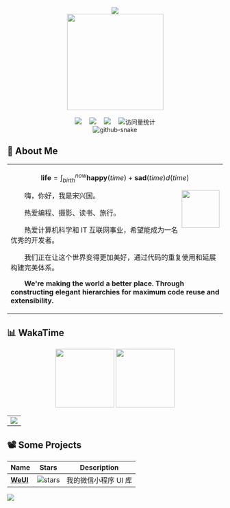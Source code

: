 <div align="center">

  <!-- dynamic typing effect 动态打字效果 -->
  <div>
    <a href="https://blog.sunguoqi.com/">
      <img src="https://readme-typing-svg.demolab.com?font=Fira+Code&pause=1000&width=435&lines=console.log(%22Hello%2C%20World%22);祝您今天愉快!&center=true&size=27" />
    </a>
  </div>

  <!-- knock code pictures 敲代码的图片 -->
  <picture>
    <source media="(prefers-color-scheme: dark)" srcset="https://cdn.jsdelivr.net/gh/sun0225SUN/sun0225SUN/assets/images/coding.gif" />
    <source media="(prefers-color-scheme: light)" srcset="https://cdn.jsdelivr.net/gh/sun0225SUN/sun0225SUN/assets/images/developer.svg" height="225px" />
    <img src="https://cdn.jsdelivr.net/gh/sun0225SUN/sun0225SUN/assets/images/coding.gif" />
  </picture>

  <!-- for beauty 留个空行好看点 -->
  <div>&nbsp;</div>

  <!-- profile logo 个人资料徽标 -->
  <div>
    <a href="https://blog.songxingguo.com/"  target="_blank" ><img src="https://img.shields.io/badge/Website-博客-blue" /></a>&emsp;
    <a href="https://space.bilibili.com/550005660/"  target="_blank" ><img src="https://img.shields.io/badge/Bilibili-B站-ff69b4" /></a>&emsp;
    <a href="https://www.yuque.com/songxingguo" target="_blank" ><img src="https://img.shields.io/badge/YuQue-语雀-green" /></a>&emsp;
    <!-- visitor statistics logo 访问量统计徽标 -->
    <img src="https://komarev.com/ghpvc/?username=songxingguo&label=Views&color=0e75b6&style=flat" alt="访问量统计" />
  </div>

  <!-- Snake Code Contribution Map 贪吃蛇代码贡献图 -->
  <picture>
    <source media="(prefers-color-scheme: dark)" srcset="https://cdn.jsdelivr.net/gh/songxingguo/songxingguo/profile-snake-contrib/github-contribution-grid-snake-dark.svg" />
    <source media="(prefers-color-scheme: light)" srcset="https://cdn.jsdelivr.net/gh/songxingguo/songxingguo/profile-snake-contrib/github-contribution-grid-snake.svg" />
    <img alt="github-snake" src="https://cdn.jsdelivr.net/gh/songxingguo/songxingguo/profile-snake-contrib/github-contribution-grid-snake-dark.svg" />
  </picture>

</div>

## 🤺 About Me

<table>
  
<tr><td>

$$
\textbf{life} = \int_{birth}^{now} \mathbf{happy}(time) + \mathbf{sad}(time) d(time)
$$

<img align="right" width="88" src="https://cdn.jsdelivr.net/gh/sun0225SUN/sun0225SUN/assets/images/jobs.png" />

<p>&emsp;&emsp;嗨，你好，我是宋兴国。</p>
<p>&emsp;&emsp;热爱编程、摄影、读书、旅行。</p>
<p>&emsp;&emsp;热爱计算机科学和 IT 互联网事业，希望能成为一名优秀的开发者。</p>
<p>&emsp;&emsp;我们正在让这个世界变得更加美好，通过代码的重复使用和延展构建完美体系。</p>
<p>&emsp;&emsp;<strong>We're making the world a better place. Through constructing elegant hierarchies for maximum code reuse and extensibility.</strong></p>

</td></tr>
</table>

## 📊 WakaTime

<div align="center" >

<!-- GitHub 数据统计 -->
<img height="137px" src="https://github-readme-stats-git-masterrstaa-rickstaa.vercel.app/api?username=songxingguo&hide_title=true&hide_border=true&show_icons=true&include_all_commits=true&line_height=21text_color=000&icon_color=000&bg_color=0,ea6161,ffc64d,fffc4d,52fa5a&theme=graywhite" />
<img height="137px" src="https://github-readme-stats-git-masterrstaa-rickstaa.vercel.app/api/top-langs/?username=songxingguo&hide_title=true&hide_border=true&layout=compact&langs_count=6&text_color=000&icon_color=fff&bg_color=0,52fa5a,4dfcff,c64dff&theme=graywhite" /><br>

</div>

<!-- GitHub Activity Graph GitHub 活动图 -->
<table>
  <tr>
    <td>
      <picture>
        <source media="(prefers-color-scheme: dark)" srcset="https://github-readme-activity-graph.vercel.app/graph?username=songxingguo&theme=xcode&bg_color=FF000000&hide_border=true" />
        <source media="(prefers-color-scheme: light)" srcset="https://github-readme-activity-graph.vercel.app/graph?username=songxingguo&theme=xcode&bg_color=FF000000&color=000000&hide_border=true" />
        <img src="https://github-readme-activity-graph.vercel.app/graph?username=songxingguo&theme=xcode&bg_color=FF000000&hide_border=true" />
      </picture>
  </tr>
</table>


## 📽️ Some Projects

| Name                                                                                         | Stars                                                                               | Description                                                                                                                                                      |
| -------------------------------------------------------------------------------------------- | ----------------------------------------------------------------------------------- | ---------------------------------------------------------------------------------------------------------------------------------------------------------------- |
| [**WeUI**](https://github.com/songxingguo/WeUI)                    | ![stars](https://img.shields.io/github/stars/songxingguo/WeUI)              | 我的微信小程序 UI 库                                                                                                                                     |

<!-- just img 图片 -->
<img src="https://cdn.jsdelivr.net/gh/sun0225SUN/sun0225SUN/assets/images/icon.png" /></div>
